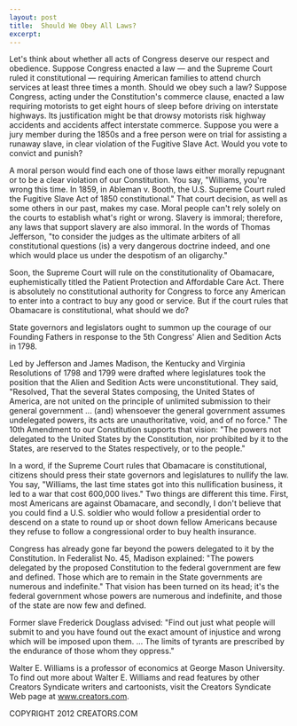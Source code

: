 ```yaml
---
layout: post
title:  Should We Obey All Laws?
excerpt:
---
```


Let's think about whether all acts of Congress deserve our respect and obedience. Suppose Congress enacted a law — and the Supreme Court ruled it constitutional — requiring American families to attend church services at least three times a month. Should we obey such a law? Suppose Congress, acting under the Constitution's commerce clause, enacted a law requiring motorists to get eight hours of sleep before driving on interstate highways. Its justification might be that drowsy motorists risk highway accidents and accidents affect interstate commerce. Suppose you were a jury member during the 1850s and a free person were on trial for assisting a runaway slave, in clear violation of the Fugitive Slave Act. Would you vote to convict and punish?

A moral person would find each one of those laws either morally repugnant or to be a clear violation of our Constitution. You say, "Williams, you're wrong this time. In 1859, in Ableman v. Booth, the U.S. Supreme Court ruled the Fugitive Slave Act of 1850 constitutional." That court decision, as well as some others in our past, makes my case. Moral people can't rely solely on the courts to establish what's right or wrong. Slavery is immoral; therefore, any laws that support slavery are also immoral. In the words of Thomas Jefferson, "to consider the judges as the ultimate arbiters of all constitutional questions (is) a very dangerous doctrine indeed, and one which would place us under the despotism of an oligarchy."

Soon, the Supreme Court will rule on the constitutionality of Obamacare, euphemistically titled the Patient Protection and Affordable Care Act. There is absolutely no constitutional authority for Congress to force any American to enter into a contract to buy any good or service. But if the court rules that Obamacare is constitutional, what should we do?

State governors and legislators ought to summon up the courage of our Founding Fathers in response to the 5th Congress' Alien and Sedition Acts in 1798.

 Led by Jefferson and James Madison, the Kentucky and Virginia Resolutions of 1798 and 1799 were drafted where legislatures took the position that the Alien and Sedition Acts were unconstitutional. They said, "Resolved, That the several States composing, the United States of America, are not united on the principle of unlimited submission to their general government ... (and) whensoever the general government assumes undelegated powers, its acts are unauthoritative, void, and of no force." The 10th Amendment to our Constitution supports that vision: "The powers not delegated to the United States by the Constitution, nor prohibited by it to the States, are reserved to the States respectively, or to the people."

In a word, if the Supreme Court rules that Obamacare is constitutional, citizens should press their state governors and legislatures to nullify the law. You say, "Williams, the last time states got into this nullification business, it led to a war that cost 600,000 lives." Two things are different this time. First, most Americans are against Obamacare, and secondly, I don't believe that you could find a U.S. soldier who would follow a presidential order to descend on a state to round up or shoot down fellow Americans because they refuse to follow a congressional order to buy health insurance.

Congress has already gone far beyond the powers delegated to it by the Constitution. In Federalist No. 45, Madison explained: "The powers delegated by the proposed Constitution to the federal government are few and defined. Those which are to remain in the State governments are numerous and indefinite." That vision has been turned on its head; it's the federal government whose powers are numerous and indefinite, and those of the state are now few and defined.

Former slave Frederick Douglass advised: "Find out just what people will submit to and you have found out the exact amount of injustice and wrong which will be imposed upon them. ... The limits of tyrants are prescribed by the endurance of those whom they oppress."

Walter E. Williams is a professor of economics at George Mason University. To find out more about Walter E. Williams and read features by other Creators Syndicate writers and cartoonists, visit the Creators Syndicate Web page at www.creators.com.

COPYRIGHT 2012 CREATORS.COM
